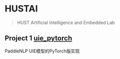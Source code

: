 # HUSTAI

> HUST Artificial Intelligence and Embedded Lab

## Project 1 [uie_pytorch](https://github.com/HUSTAIL/uie_pytorch)

PaddleNLP UIE模型的PyTorch版实现
